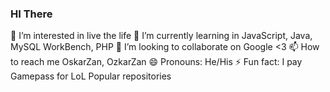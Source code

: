 ### HI There

👀 I’m interested in live the life
🌱 I’m currently learning in JavaScript, Java, MySQL WorkBench, PHP
💞️ I’m looking to collaborate on Google <3
📫 How to reach me OskarZan, OzkarZan 
😄 Pronouns: He/His
⚡ Fun fact: I pay Gamepass for LoL 
Popular repositories

